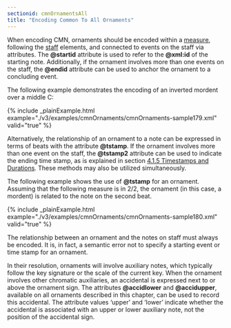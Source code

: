 ```yaml
---
sectionid: cmnOrnamentsAll
title: "Encoding Common To All Ornaments"
---
```




When encoding CMN, ornaments should be encoded within a <a class="link_odd_elementSpec" href="/v3/elements/measure">measure</a>,
following the 
<a class="link_odd_elementSpec" href="/v3/elements/staff">staff</a> elements, and connected to events on the staff via
attributes. The **@startid** attribute is used to refer to the **@xml:id** of the
starting note. Additionally, if the ornament involves more than one events on the
staff, the
**@endid** attribute can be used to anchor the ornament to a concluding event.

The following example demonstrates the encoding of an inverted mordent over a middle
C:

{% include _plainExample.html example="./v3/examples/cmnOrnaments/cmnOrnaments-sample179.xml" valid="true" %}

Alternatively, the relationship of an ornament to a note can be expressed in terms
of beats
with the attribute **@tstamp**. If the ornament involves more than one event on the
staff, the **@tstamp2** attribute can be used to indicate the ending time stamp, as is
explained in section 
<a class="link_ptr" title="Timestamps and Durations" href="/v3/guidelines/cmn#cmnTstamp">4.1.5 Timestamps and Durations</a>. These methods may also be utilized
simultaneously.


The following example shows the use of **@tstamp** for an ornament. Assuming that the
following measure is in 2/2, the ornament (in this case, a mordent) is related to
the note on
the second beat.

{% include _plainExample.html example="./v3/examples/cmnOrnaments/cmnOrnaments-sample180.xml" valid="true" %}

The relationship between an ornament and the notes on staff must always be encoded.
It is, in
fact, a semantic error not to specify a starting event or time stamp for an ornament.


In their resolution, ornaments will involve auxiliary notes, which typically follow
the key
signature or the scale of the current key. When the ornament involves other chromatic
auxiliaries, an accidental is expressed next to or above the ornament sign. The attributes
**@accidlower** and **@accidupper**, available on all ornaments described in
this chapter, can be used to record this accidental. The attribute values
‘upper’ and ‘lower’ indicate whether the accidental is
associated with an upper or lower auxiliary note, not the position of the accidental
sign.




